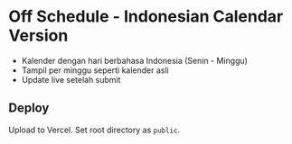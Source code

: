# Off Schedule - Indonesian Calendar Version

- Kalender dengan hari berbahasa Indonesia (Senin - Minggu)
- Tampil per minggu seperti kalender asli
- Update live setelah submit

## Deploy
Upload to Vercel. Set root directory as `public`.